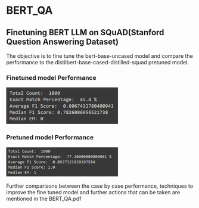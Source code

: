 # BERT_QA
## Finetuning BERT LLM on SQuAD(Stanford Question Answering Dataset)

The objective is to fine tune the bert-base-uncased model and compare the performance to the distilbert-base-cased-distilled-squad pretuned model.

### Finetuned model Performance
<img src="results/b0f0875e-c834-4fa7-8932-c5a8e62cf1a3.png" width="300" />

### Pretuned model Performance
<img src="results/bfde37a2-d600-4c1c-8481-5be142b8d449.png" width="300" />

Further comparisons between the case by case performance, techniques to improve the fine tuned model and further actions that can be taken are mentioned in the BERT_QA.pdf 
